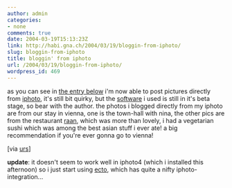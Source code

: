 ```yaml
---
author: admin
categories:
- none
comments: true
date: 2004-03-19T15:13:23Z
link: http://habi.gna.ch/2004/03/19/bloggin-from-iphoto/
slug: bloggin-from-iphoto
title: bloggin' from iphoto
url: /2004/03/19/bloggin-from-iphoto/
wordpress_id: 469
---
```


as you can see in [the entry below](http://habi.gna.ch/blog/archives/000252.html) i'm now able to post pictures directly from [iphoto](http://www.apple.com/ilife/iphoto/), it's still bit quirky, but the [software](http://esigler.2nw.net/software/iphoto2weblog_merging_content_management_systems) i used is still in it's beta stage, so bear with the author. 
the photos i blogged directly from my iphoto are from our stay in vienna, one is the town-hall with nina, the other pics are from the restaurant [raan](http://www.raan.at/), which was more than lovely, i had a vegetarian sushi which was among the best asian stuff i ever ate! a big recommendation if you're ever gonna go to vienna!

[via [urs](http://circle.ch/blog/p1380.html)]

**update**: it doesn't seem to work well in iphoto4 (which i installed this afternoon) so i just start using [ecto](http://www.kung-foo.tv/ecto/), which has quite a nifty iphoto-integration...
